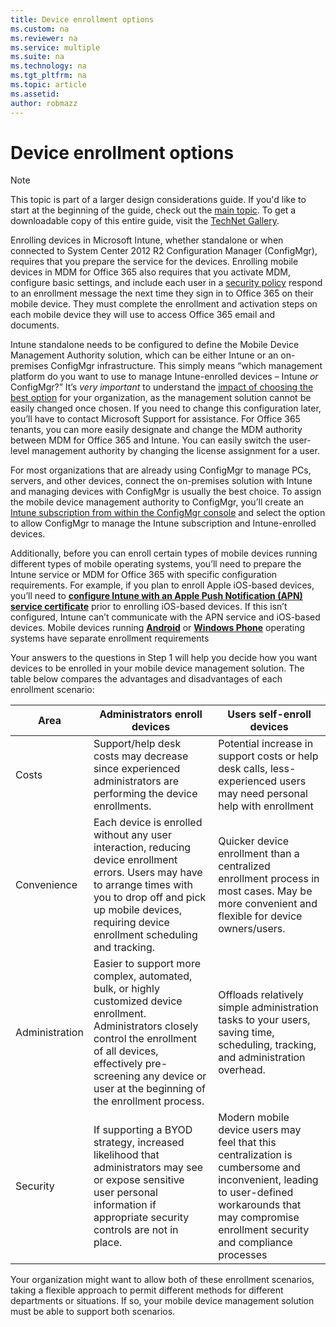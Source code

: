 ```yaml
---
title: Device enrollment options
ms.custom: na
ms.reviewer: na
ms.service: multiple
ms.suite: na
ms.technology: na 
ms.tgt_pltfrm: na
ms.topic: article
ms.assetid:  
author: robmazz
---
```


# Device enrollment options

>[!NOTE]
>This topic is part of a larger design considerations guide. If you'd like to start at the beginning of the guide, check out the [main topic](mdm-design-considerations-guide.md). To get a downloadable copy of this entire guide, visit the [TechNet Gallery](https://gallery.technet.microsoft.com/Mobile-Device-Management-7d401582).

Enrolling devices in Microsoft Intune, whether standalone or when connected to System Center 2012 R2 Configuration Manager (ConfigMgr), requires that you prepare the service for the devices. Enrolling mobile devices in MDM for Office 365 also requires that you activate MDM, configure basic settings, and include each user in a [security policy](https://technet.microsoft.com/library/ms.o365.cc.newdevicepolicy.aspx) respond to an enrollment message the next time they sign in to Office 365 on their mobile device. They must complete the enrollment and activation steps on each mobile device they will use to access Office 365 email and documents.

Intune standalone needs to be configured to define the Mobile Device Management Authority solution, which can be either Intune or an on-premises ConfigMgr infrastructure. This simply means “which management platform do you want to use to manage Intune-enrolled devices – Intune *or* ConfigMgr?” It’s *very important* to understand the [impact of choosing the best option](/Intune/deployuse/enroll-devices-in-microsoft-intune) for your organization, as the management solution cannot be easily changed once chosen. If you need to change this configuration later, you’ll have to contact Microsoft Support for assistance. For Office 365 tenants, you can more easily designate and change the MDM authority between MDM for Office 365 and Intune. You can easily switch the user-level management authority by changing the license assignment for a user. 

For most organizations that are already using ConfigMgr to manage PCs, servers, and other devices, connect the on-premises solution with Intune and managing devices with ConfigMgr is usually the best choice. To assign the mobile device management authority to ConfigMgr, you’ll create an [Intune subscription from within the ConfigMgr console](https://technet.microsoft.com/library/jj884158.aspx) and select the option to allow ConfigMgr to manage the Intune subscription and Intune-enrolled devices.

Additionally, before you can enroll certain types of mobile devices running different types of mobile operating systems, you’ll need to prepare the Intune service or MDM for Office 365 with specific configuration requirements. For example, if you plan to enroll Apple iOS-based devices, you’ll need to **[configure Intune with an Apple Push Notification (APN) service certificate](https://technet.microsoft.com/library/dn408185.aspx)** prior to enrolling iOS-based devices. If this isn’t configured, Intune can’t communicate with the APN service and iOS-based devices. Mobile devices running **[Android](https://technet.microsoft.com/library/dn764960.aspx)** or **[Windows Phone](https://technet.microsoft.com/library/dn764959.aspx)** operating systems have separate enrollment requirements

Your answers to the questions in Step 1 will help you decide how you want devices to be enrolled in your mobile device management solution. The table below compares the advantages and disadvantages of each enrollment scenario:

| Area  | Administrators enroll devices | Users self-enroll devices |
| ------------- | ------------- | ------------ |
| Costs | Support/help desk costs may decrease since experienced administrators are performing the device enrollments. | Potential increase in support costs or help desk calls, less-experienced users may need personal help with enrollment |
| Convenience  | Each device is enrolled without any user interaction, reducing device enrollment errors. Users may have to arrange times with you to drop off and pick up mobile devices, requiring device enrollment scheduling and tracking.| Quicker device enrollment than a centralized enrollment process in most cases. May be more convenient and flexible for device owners/users. |
| Administration | Easier to support more complex, automated, bulk, or highly customized device enrollment. Administrators closely control the enrollment of all devices, effectively pre-screening any device or user at the beginning of the enrollment process. | Offloads relatively simple administration tasks to your users, saving time, scheduling, tracking, and administration overhead. |
| Security | If supporting a BYOD strategy, increased likelihood that administrators may see or expose sensitive user personal information if appropriate security controls are not in place. | Modern mobile device users may feel that this centralization is cumbersome and inconvenient, leading to user-defined workarounds that may compromise enrollment security and compliance processes |

Your organization might want to allow both of these enrollment scenarios, taking a flexible approach to permit different methods for different departments or situations. If so, your mobile device management solution must be able to support both scenarios.